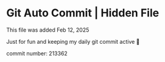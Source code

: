 # Git Auto Commit | Hidden File

This file was added Feb 12, 2025

Just for fun and keeping my daily git commit active 🤪

commit number: 213362

